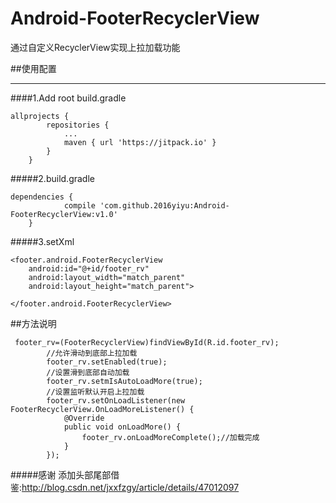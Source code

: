 # Android-FooterRecyclerView
通过自定义RecyclerView实现上拉加载功能

##使用配置<br>
_ _ _ _
####1.Add root build.gradle
```
allprojects {
		repositories {
			...
			maven { url 'https://jitpack.io' }
		}
	}
```
#####2.build.gradle
```
dependencies {
	        compile 'com.github.2016yiyu:Android-FooterRecyclerView:v1.0'
	}
```
#####3.setXml
```
<footer.android.FooterRecyclerView
    android:id="@+id/footer_rv"
    android:layout_width="match_parent"
    android:layout_height="match_parent">

</footer.android.FooterRecyclerView>
```
##方法说明
```
 footer_rv=(FooterRecyclerView)findViewById(R.id.footer_rv);
        //允许滑动到底部上拉加载
        footer_rv.setEnabled(true);
        //设置滑到底部自动加载
        footer_rv.setmIsAutoLoadMore(true);
        //设置监听默认开启上拉加载
        footer_rv.setOnLoadListener(new FooterRecyclerView.OnLoadMoreListener() {
            @Override
            public void onLoadMore() {
                footer_rv.onLoadMoreComplete();//加载完成
            }
        });
 ```
#####感谢
 添加头部尾部借鉴:http://blog.csdn.net/jxxfzgy/article/details/47012097

